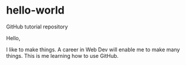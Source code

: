 # hello-world
GitHub tutorial repository

Hello,

I like to make things. A career in Web Dev will enable me to make many things. This is me learning how to use GitHub. 
